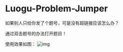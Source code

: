 # Luogu-Problem-Jumper
如果别人只给你发了个题号，可是没有超链接应该怎么办？

通过双击题号的办法打开题目！

使用效果如图：
![img](https://s2.ax1x.com/2019/08/18/mlmBWQ.gif)
